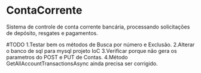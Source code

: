 # ContaCorrente
Sistema de controle de conta corrente bancária, processando solicitações de depósito, resgates e pagamentos.


#TODO
1.Testar bem os métodos de Busca por número e Exclusão.
2.Alterar o banco de sql para mysql projeto IoC
3.Verificar porque não gera os parametros do POST e PUT de Contas.
4.Método GetAllAccountTransactionsAsync ainda precisa ser corrigido.
